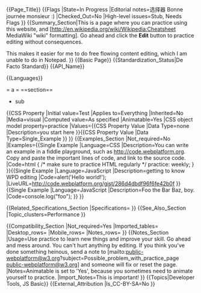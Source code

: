 {{Page_Title}}
{{Flags
|State=In Progress
|Editorial notes=选择器 Bonne journée monsieur :)
|Checked_Out=No
|High-level issues=Stub, Needs Flags
}}
{{Summary_Section|This is a page where you can practice using this website, and [http://en.wikipedia.org/wiki/Wikipedia:Cheatsheet MediaWiki "wiki" formatting]. Go ahead and click the <b>Edit</b> button to practice editing without consequences.

This makes it easier for me to do free flowing content editing, which I am unable to do in Notepad.
}}
{{Basic Page}}
{{Standardization_Status|De Facto Standard}}
{{API_Name}}


{{Languages}}

= a =
==section==
* sub


{{CSS Property
|Initial value=Test
|Applies to=Everything
|Inherited=No
|Media=visual
|Computed value=As specified
|Animatable=Yes
|CSS object model property=practice
|Values={{CSS Property Value
|Data Type=none
|Description=you start here
}}{{CSS Property Value
|Data Type=Single_Example
}}
}}
{{Examples_Section
|Not_required=No
|Examples={{Single Example
|Language=CSS
|Description=You can write an example in a fiddle playground, such as http://code.webplatform.org. Copy and paste the important lines of code, and link to the source code.
|Code=html {
  /* make sure to practice HTML regularly */
  practice: weekly;
}
}}{{Single Example
|Language=JavaScript
|Description=getting to know WPD editing
|Code=alert('Hello world!');
|LiveURL=http://code.webplatform.org/gist/286d4dbdf96f6fe42b0f
}}{{Single Example
|Language=JavaScript
|Description=Foo the Bar Baz, boy.
|Code=console.log("foo");
}}
}}

{{Related_Specifications_Section
|Specifications=
}}
{{See_Also_Section
|Topic_clusters=Performance
}}


{{Compatibility_Section
|Not_required=Yes
|Imported_tables=
|Desktop_rows=
|Mobile_rows=
|Notes_rows=
}}
{{Notes_Section
|Usage=Use practice to learn new things and improve your skill. Go ahead and mess around. You can't hurt anything by editing. If you think you've done something heinous, send a note to 
[mailto:public-webplatform@w3.org?subject=Possible_problem_with_practice_page public-webplatform@w3.org] and someone will fix or reset the page.
|Notes=Animatable is set to 'Yes', because you sometimes need to animate yourself to practice.
|Import_Notes=This is important!
}}
{{Topics|Developer Tools, JS Basic}}
{{External_Attribution
|Is_CC-BY-SA=No
}}